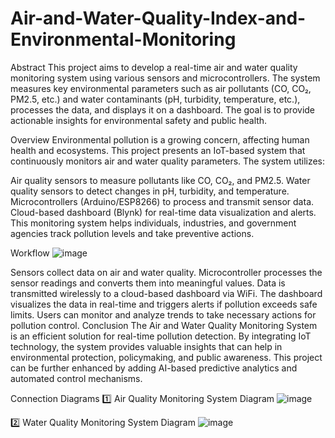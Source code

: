 ﻿# Air-and-Water-Quality-Index-and-Environmental-Monitoring

Abstract
This project aims to develop a real-time air and water quality monitoring system using various sensors and microcontrollers. The system measures key environmental parameters such as air pollutants (CO, CO₂, PM2.5, etc.) and water contaminants (pH, turbidity, temperature, etc.), processes the data, and displays it on a dashboard. The goal is to provide actionable insights for environmental safety and public health.

Overview
Environmental pollution is a growing concern, affecting human health and ecosystems. This project presents an IoT-based system that continuously monitors air and water quality parameters. The system utilizes:

Air quality sensors to measure pollutants like CO, CO₂, and PM2.5.
Water quality sensors to detect changes in pH, turbidity, and temperature.
Microcontrollers (Arduino/ESP8266) to process and transmit sensor data.
Cloud-based dashboard (Blynk) for real-time data visualization and alerts.
This monitoring system helps individuals, industries, and government agencies track pollution levels and take preventive actions.

Workflow
![image](https://github.com/user-attachments/assets/20216c61-ce89-4e04-b4c1-8d76c431e5fe)

Sensors collect data on air and water quality.
Microcontroller processes the sensor readings and converts them into meaningful values.
Data is transmitted wirelessly to a cloud-based dashboard via WiFi.
The dashboard visualizes the data in real-time and triggers alerts if pollution exceeds safe limits.
Users can monitor and analyze trends to take necessary actions for pollution control.
Conclusion
The Air and Water Quality Monitoring System is an efficient solution for real-time pollution detection. By integrating IoT technology, the system provides valuable insights that can help in environmental protection, policymaking, and public awareness. This project can be further enhanced by adding AI-based predictive analytics and automated control mechanisms.

Connection Diagrams
1️⃣ Air Quality Monitoring System Diagram
![image](https://github.com/user-attachments/assets/0fa3189a-c254-42d2-b6d3-6d00b7cbf97a)


2️⃣ Water Quality Monitoring System Diagram
![image](https://github.com/user-attachments/assets/ce44f924-3fd5-4de2-9580-ee5f31a12d9f)
